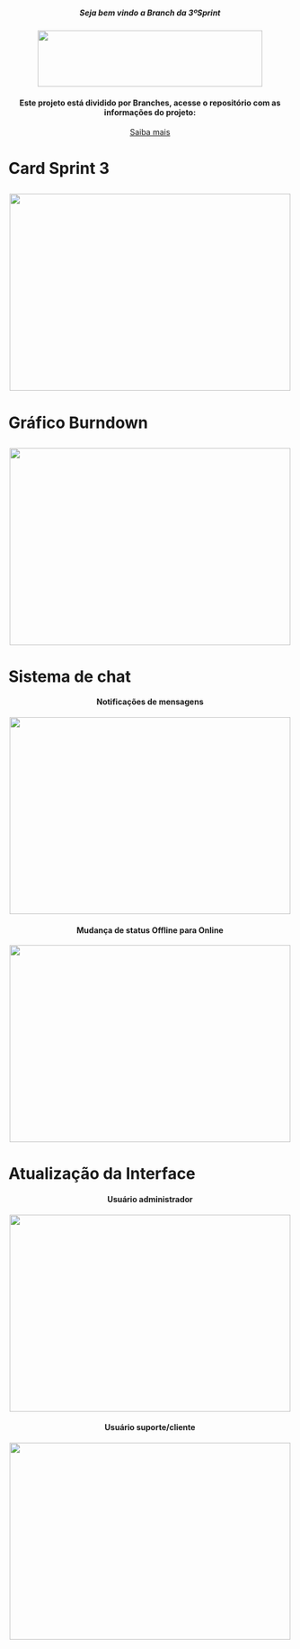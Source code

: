 ##### <p align="center"> Seja bem vindo a Branch da 3ºSprint </p>

<div align = "center">
<img src = "https://user-images.githubusercontent.com/90328117/163393929-03d3c353-5850-49c0-8327-5fa2aed4ff34.png" style = "width:400px;height:100px;">
</div>

#### <p align="center"> Este projeto está dividido por Branches, acesse o repositório com as informações do projeto: </p>

<div align = "center">
  
[Saiba mais](https://github.com/FATEC0SJC/Pro4System/blob/Sprints/README.md)
  
</div>


# <p align="left"> Card Sprint 3 </p>

<div align = "center">
<img src = "https://user-images.githubusercontent.com/90328117/169324680-2f464b17-e32c-416f-bc9f-f2a0eda0e528.png" style = "width: 500px;height:350px;">
</div> 



# <p align="left"> Gráfico Burndown </p>

<div align = "center">
<img src = "https://user-images.githubusercontent.com/90328117/172086656-76df292d-1387-4a3c-9820-76b7a4fa3c86.PNG" style = "width: 500px;height:350px;">
</div>








# Sistema de chat

#### <p align="center"> Notificações de mensagens </p>

<div align = "center">
<img src = "https://user-images.githubusercontent.com/90328117/172084553-67cac5a6-6831-43df-b98b-bebed4bccd8e.gif"  style = "width: 500px;height:350px;">
</div>

#### <p align="center"> Mudança de status Offline para Online </p>

<div align = "center">
<img src = "https://user-images.githubusercontent.com/90328117/172085149-633c9912-e0a4-4488-aef3-3241119b4b0a.gif"  style = "width: 500px;height:350px;">
</div>




# Atualização da Interface

#### <p align="center"> Usuário administrador </p>

<div align = "center">
<img src = "https://user-images.githubusercontent.com/90328117/172085368-e0198ae4-486c-48af-a897-a98a2be8a9f8.gif"  style = "width: 500px;height:350px;">
</div>

#### <p align="center"> Usuário suporte/cliente </p>

<div align = "center">
<img src = "https://user-images.githubusercontent.com/90328117/172085611-c37207fb-2e90-4212-b1dd-53997d31681b.gif"  style = "width: 500px;height:350px;">
</div>








